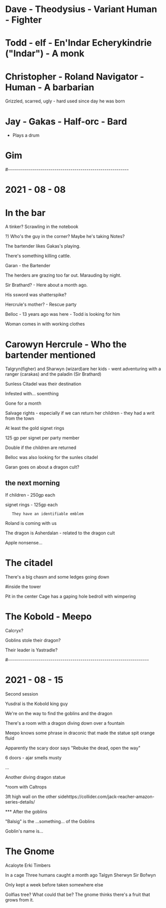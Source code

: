 # Dave - Theodysius - Variant Human - Fighter


# Todd - elf - En'Indar Echerykindrie ("Indar") - A monk

# Christopher - Roland Navigator - Human - A barbarian
Grizzled, scarred, ugly - hard used since day he was born

# Jay - Gakas - Half-orc - Bard
* Plays a drum

# Gim

#------------------------------------------------------------


# 2021 - 08 - 08

# In the bar

A tinker? Scrawling in the notebook

?) Who's the guy in the corner? Maybe he's taking Notes?

The bartender likes Gakas's playing.


There's something killing cattle.

Garan - the Bartender

The herders are grazing too far out.
Marauding by night.

Sir Brathard? - Here about a month ago.

His ssword was shatterspike?


Hercrule's mother? - Rescue party



Belloc - 13 years ago was here - Todd is looking for him



Woman comes in with working clothes



# Carowyn Hercrule - Who the bartender mentioned

Talgryn(figher) and Sharwyn (wizard)are her kids - went adventuring with a ranger (carakas) and the paladin (Sir Brathard)

Sunless Citadel was their destination

Infested with... soemthing

Gone for a month

Salvage rights - especially if we can return her children - they had a writ from the town

At least the gold signet rings

125 gp per signet per party member



Double if the children are returned


Belloc was also looking for the sunles citadel


Garan goes on about a dragon cult?


## the next morning



If children - 250gp each

signet rings - 125gp each

       They have an identifiable emblem


Roland is coming with us



The dragon is Asherdalan - related to the dragon cult




Apple nonsense...

# The citadel
There's a big chasm and some ledges going down


#inside the tower


Pit in the center
Cage has a gaping hole
bedroll with wimpering



# The Kobold - Meepo

Calcryx?

Goblins  stole their dragon?

Their leader is Yastradle?

#----------------------------------------------------------------------

# 2021 - 08 - 15

Second session

Yusdral is the Kobold king guy


We're on the way to find the goblins and the dragon

There's a room with a dragon diving down over a fountain


Meepo knows some phrase in draconic that made the statue spit orange fluid

Apparently the scary door says "Rebuke the dead, open the way"


6 doors - ajar
smells musty

...

Another diving dragon statue

*room with Caltrops

3ft high wall on the other sidehttps://collider.com/jack-reacher-amazon-series-details/



*** After the goblins

"Balsig" is the ...something... of the Goblins


Goblin's name is...


# The Gnome
Acaloyte Erki Timbers

In a cage
Three humans caught a month ago
Talgyn
Sherwyn
Sir Bofwyn

Only kept a week before taken somewhere else


Golfias tree? What could that be? The gnome thinks there's a fruit that grows from it.